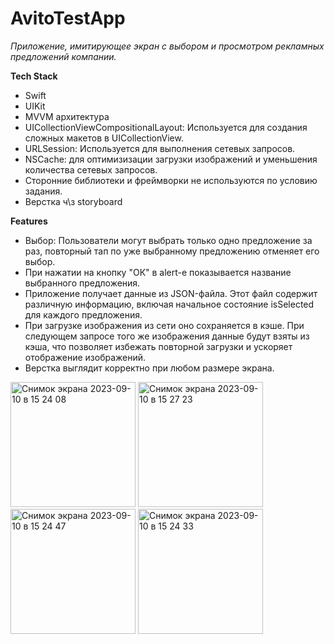 # AvitoTestApp

*Приложение, имитирующее экран с выбором и просмотром рекламных предложений компании.*

**Tech Stack**

- Swift
- UIKit
- MVVM архитектура
- UICollectionViewCompositionalLayout: Используется для создания сложных макетов в UICollectionView.
- URLSession: Используется для выполнения сетевых запросов.
- NSCache: для оптимизизации загрузки изображений и уменьшения количества сетевых запросов.
- Сторонние библиотеки и фреймворки не используются по условию задания.
- Верстка ч\з storyboard

**Features**

- Выбор: Пользователи могут выбрать только одно предложение за раз, повторный тап по уже выбранному предложению отменяет его выбор.
- При нажатии на кнопку "ОК" в alert-e показывается название выбранного предложения.
- Приложение получает данные из JSON-файла. Этот файл содержит различную информацию, включая начальное состояние isSelected для каждого предложения.
- При загрузке изображения из сети оно сохраняется в кэше. При следующем запросе того же изображения данные будут взяты из кэша, что позволяет избежать повторной загрузки и ускоряет отображение изображений.
- Верстка выглядит корректно при любом размере экрана.

<img width="200" alt="Снимок экрана 2023-09-10 в 15 24 08" src="https://github.com/Lepiozdyx/AvitoTestApp/assets/24369933/cb6e84e8-4a7d-4029-acf5-0d18964af1c9">
<img width="200" alt="Снимок экрана 2023-09-10 в 15 27 23" src="https://github.com/Lepiozdyx/AvitoTestApp/assets/24369933/a90f607c-0687-4057-8a19-e52879345b63">
<img width="200" alt="Снимок экрана 2023-09-10 в 15 24 47" src="https://github.com/Lepiozdyx/AvitoTestApp/assets/24369933/0356a547-a554-4fb6-b463-c32b0f9bc9b2">
<img width="200" alt="Снимок экрана 2023-09-10 в 15 24 33" src="https://github.com/Lepiozdyx/AvitoTestApp/assets/24369933/c2508c35-1739-4e6e-9a13-73729a49d29f">
